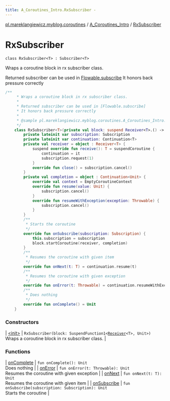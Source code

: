 ```yaml
---
title: A_Coroutines_Intro.RxSubscriber - 
---
```


[pl.mareklangiewicz.myblog.coroutines](../../index.md) / [A_Coroutines_Intro](../index.md) / [RxSubscriber](.)

# RxSubscriber

`class RxSubscriber<T> : Subscriber<T>`

Wraps a coroutine block in rx subscriber class.

Returned subscriber can be used in [Flowable.subscribe](#)
It honors back pressure correctly

``` kotlin
/**
     * Wraps a coroutine block in rx subscriber class.
     *
     * Returned subscriber can be used in [Flowable.subscribe]
     * It honors back pressure correctly
     *
     * @sample pl.mareklangiewicz.myblog.coroutines.A_Coroutines_Intro.RxSubscriber
     */
    class RxSubscriber<T>(private val block: suspend Receiver<T>.() -> Unit) : Subscriber<T> {
        private lateinit var subscription: Subscription
        private lateinit var continuation: Continuation<T>
        private val receiver = object : Receiver<T> {
            suspend override fun receive(): T = suspendCoroutine {
                continuation = it
                subscription.request(1)
            }
            override fun close() = subscription.cancel()
        }
        private val completion = object : Continuation<Unit> {
            override val context = EmptyCoroutineContext
            override fun resume(value: Unit) {
                subscription.cancel()
            }
            override fun resumeWithException(exception: Throwable) {
                subscription.cancel()
            }
        }
        /**
         * Starts the coroutine
         */
        override fun onSubscribe(subscription: Subscription) {
            this.subscription = subscription
            block.startCoroutine(receiver, completion)
        }
        /**
         * Resumes the coroutine with given item
         */
        override fun onNext(t: T) = continuation.resume(t)
        /**
         * Resumes the coroutine with given exception
         */
        override fun onError(t: Throwable) = continuation.resumeWithException(t)
        /**
         * Does nothing
         */
        override fun onComplete() = Unit
    }
```

### Constructors

| [&lt;init&gt;](-init-.md) | `RxSubscriber(block: SuspendFunction1<`[`Receiver`](../-receiver/index.md)`<T>, Unit>)`<br>Wraps a coroutine block in rx subscriber class. |

### Functions

| [onComplete](on-complete.md) | `fun onComplete(): Unit`<br>Does nothing |
| [onError](on-error.md) | `fun onError(t: Throwable): Unit`<br>Resumes the coroutine with given exception |
| [onNext](on-next.md) | `fun onNext(t: T): Unit`<br>Resumes the coroutine with given item |
| [onSubscribe](on-subscribe.md) | `fun onSubscribe(subscription: Subscription): Unit`<br>Starts the coroutine |

